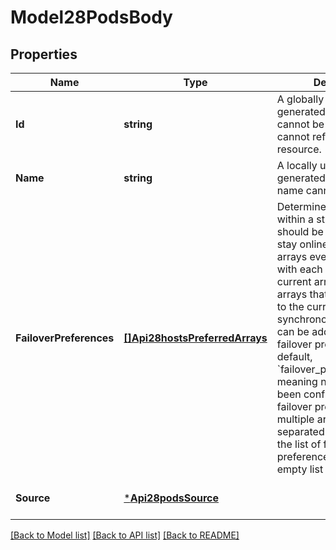 # Model28PodsBody

## Properties
Name | Type | Description | Notes
------------ | ------------- | ------------- | -------------
**Id** | **string** | A globally unique, system-generated ID. The ID cannot be modified and cannot refer to another resource. | [optional] [default to null]
**Name** | **string** | A locally unique, system-generated name. The name cannot be modified. | [optional] [default to null]
**FailoverPreferences** | [**[]Api28hostsPreferredArrays**](api2.8hosts_preferred_arrays.md) | Determines which array within a stretched pod should be given priority to stay online should the arrays ever lose contact with each other. The current array and any peer arrays that are connected to the current array for synchronous replication can be added to a pod for failover preference. By default, &#x60;failover_preferences&#x3D;null&#x60;, meaning no arrays have been configured for failover preference. Enter multiple arrays in comma-separated format. To clear the list of failover preferences, set to an empty list &#x60;[]&#x60;. | [optional] [default to null]
**Source** | [***Api28podsSource**](api2.8pods_source.md) |  | [optional] [default to null]

[[Back to Model list]](../README.md#documentation-for-models) [[Back to API list]](../README.md#documentation-for-api-endpoints) [[Back to README]](../README.md)

